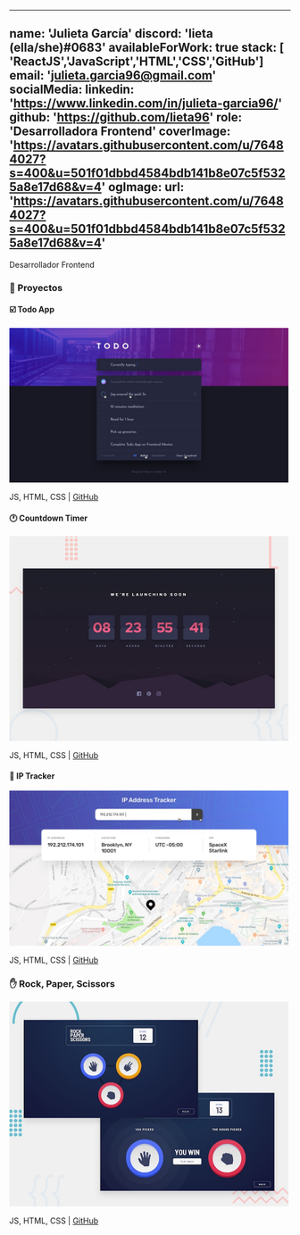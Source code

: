 ---
name: 'Julieta García'
discord: 'lieta (ella/she)#0683'
availableForWork: true 
stack:  [ 'ReactJS','JavaScript','HTML','CSS','GitHub']
email: 'julieta.garcia96@gmail.com'
socialMedia:
    linkedin: 'https://www.linkedin.com/in/julieta-garcia96/'
    github: 'https://github.com/lieta96' 
role: 'Desarrolladora Frontend'
coverImage: 'https://avatars.githubusercontent.com/u/76484027?s=400&u=501f01dbbd4584bdb141b8e07c5f5325a8e17d68&v=4'
ogImage: url: 'https://avatars.githubusercontent.com/u/76484027?s=400&u=501f01dbbd4584bdb141b8e07c5f5325a8e17d68&v=4'
  ---
 
 Desarrollador Frontend
### 🚀 Proyectos

#### ☑️ Todo App

<a href="https://lieta96.github.io/todo-app-main-challenge/" target="_blank">
  <img alt="todo app" src="https://raw.githubusercontent.com/lieta96/todo-app-main-challenge/main/design/active-states-dark.jpg" width="500px" style="cursor: pointer;">
</a>

JS, HTML, CSS |
<a href="https://github.com/lieta96/todo-app-main-challenge" target="_blank">GitHub</a>

#### 🕐 Countdown Timer

<a href="https://lieta96.github.io/launch-countdown-challenge/" target="_blank">
  <img alt="countdown timer" src="https://raw.githubusercontent.com/lieta96/launch-countdown-challenge/main/design/desktop-preview.jpg" width="500px" style="cursor: pointer;">
</a>

JS, HTML, CSS |
<a href="https://github.com/lieta96/launch-countdown-challenge" target="_blank">GitHub</a>

#### 📍 IP Tracker

<a href="https://lieta96.github.io/ip-adress-tracker-master-challenge/" target="_blank">
  <img alt="ip tracker" src="https://raw.githubusercontent.com/lieta96/ip-adress-tracker-master-challenge/main/design/active-states.jpg" width="500px" style="cursor: pointer;">
</a>

JS, HTML, CSS |
<a href="https://github.com/lieta96/ip-adress-tracker-master-challenge" target="_blank">GitHub</a>
                                                                                      
### ✋ Rock, Paper, Scissors 

<a href="https://lieta96.github.io/rock-papper-scissors-challenge/" target="_blank">
  <img alt="rock, paper, scissors" src="https://raw.githubusercontent.com/lieta96/rock-papper-scissors-challenge/main/design/desktop-preview.jpg" width="500px" style="cursor: pointer;">
</a>

JS, HTML, CSS |
<a href="https://github.com/lieta96/rock-papper-scissors-challenge" target="_blank">GitHub</a>

